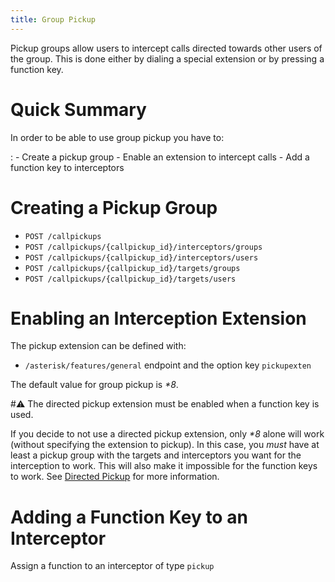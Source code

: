 ```yaml
---
title: Group Pickup
---
```


Pickup groups allow users to intercept calls directed towards other
users of the group. This is done either by dialing a special extension
or by pressing a function key.

Quick Summary
=============

In order to be able to use group pickup you have to:

:   -   Create a pickup group
    -   Enable an extension to intercept calls
    -   Add a function key to interceptors

Creating a Pickup Group
=======================

-   `POST /callpickups`
-   `POST /callpickups/{callpickup_id}/interceptors/groups`
-   `POST /callpickups/{callpickup_id}/interceptors/users`
-   `POST /callpickups/{callpickup_id}/targets/groups`
-   `POST /callpickups/{callpickup_id}/targets/users`

Enabling an Interception Extension
==================================

The pickup extension can be defined with:

-   `/asterisk/features/general` endpoint and the option key
    `pickupexten`

The default value for group pickup is *\*8*.

#:warning: The directed pickup extension must be enabled when a function key is
used.

If you decide to not use a directed pickup extension, only *\*8* alone
will work (without specifying the extension to pickup). In this case,
you *must* have at least a pickup group with the targets and
interceptors you want for the interception to work. This will also make
it impossible for the function keys to work. See
[Directed Pickup](/uc-doc/administration/directed_pickup) for more information.

Adding a Function Key to an Interceptor
=======================================

Assign a function to an interceptor of type `pickup`
